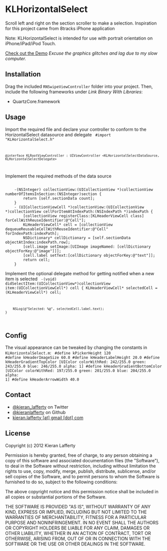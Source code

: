 KLHorizontalSelect
=======

Scroll left and right on the section scroller to make a selection. Inspiration for this project came from 8tracks iPhone application

Note: KLHorizontalSelect is intended for use with portrait orientation on iPhone/iPad/iPod Touch.

[Check out the Demo](http://www.youtube.com/watch?v=uzWZG99SAF0&feature=youtube_gdata_player) *Excuse the graphics glitches and lag due to my slow computer.*

## Installation ##

Drag the included <code>RNSwipeViewController</code> folder into your project. Then, include the following frameworks under *Link Binary With Libraries*:

* QuartzCore.framework
## Usage ##

Import the required file and declare your controller to conform to the HorizontalSelect datasource and delegate
<code>
	\#import "KLHorizontalSelect.h"

	@interface KLRootViewController : UIViewController <KLHorizontalSelectDataSource, KLHorizontalSelectDelegate>
</code>

Implement the required methods of the data source 

<code>
	-(NSInteger) collectionView:(UICollectionView *)collectionView numberOfItemsInSection:(NSInteger)section {
	    return [self.sectionData count];
	}
	- (UICollectionViewCell *)collectionView:(UICollectionView *)collectionView cellForItemAtIndexPath:(NSIndexPath *)indexPath {
	    [collectionView registerClass:[KLHeaderViewCell class] forCellWithReuseIdentifier:@"Cell"];
	    KLHeaderViewCell* cell = [collectionView dequeueReusableCellWithReuseIdentifier:@"Cell" forIndexPath:indexPath];
	    NSDictionary* cellDictionary = [self.sectionData objectAtIndex:indexPath.row];
	    [cell.image setImage:[UIImage imageNamed: [cellDictionary objectForKey:@"image"]]];
	    [cell.label setText:[cellDictionary objectForKey:@"text"]];
	    return cell;
	}
</code>

Implement the optional delegate method for getting notified when a new item is selected
<code>
	-(void) didSelectItem:(UICollectionView*)collectionView item:(UICollectionViewCell*) cell {
	    KLHeaderViewCell* selectedCell = (KLHeaderViewCell*) cell;
    
	    NSLog(@"Selected: %@", selectedCell.label.text);
	}
</code>

## Config ##
The visual appearance can be tweaked by changing the constants in <code>KLHorizontalSelect.m</code>:
<code>
	\#define kPickerHeight 120
	\#define kHeaderImageSize 60.0
	\#define kHeaderLabelHeight 20.0
	\#define kHeaderGradientTopColor  [UIColor colorWithRed: 242/255.0 green: 243/255.0 blue: 246/255.0 alpha: 1]
	\#define kHeaderGradientBottomColor  [UIColor colorWithRed: 197/255.0 green: 201/255.0 blue: 204/255.0 alpha: 1]
	\#define kHeaderArrowWidth 40.0
</code>

## Contact ##

* [@kieran_lafferty](https://twitter.com/kieran_lafferty) on Twitter
* [@kieranlafferty](https://github.com/kieranlafferty) on Github
* <a href="mailTo:kieran.lafferty@gmail.com">kieran.lafferty [at] gmail [dot] com</a>

## License ##

Copyright (c) 2012 Kieran Lafferty

Permission is hereby granted, free of charge, to any person obtaining a copy
of this software and associated documentation files (the "Software"), to deal
in the Software without restriction, including without limitation the rights
to use, copy, modify, merge, publish, distribute, sublicense, and/or sell
copies of the Software, and to permit persons to whom the Software is
furnished to do so, subject to the following conditions:

The above copyright notice and this permission notice shall be included in
all copies or substantial portions of the Software.

THE SOFTWARE IS PROVIDED "AS IS", WITHOUT WARRANTY OF ANY KIND, EXPRESS OR
IMPLIED, INCLUDING BUT NOT LIMITED TO THE WARRANTIES OF MERCHANTABILITY,
FITNESS FOR A PARTICULAR PURPOSE AND NONINFRINGEMENT. IN NO EVENT SHALL THE
AUTHORS OR COPYRIGHT HOLDERS BE LIABLE FOR ANY CLAIM, DAMAGES OR OTHER
LIABILITY, WHETHER IN AN ACTION OF CONTRACT, TORT OR OTHERWISE, ARISING FROM,
OUT OF OR IN CONNECTION WITH THE SOFTWARE OR THE USE OR OTHER DEALINGS IN
THE SOFTWARE.